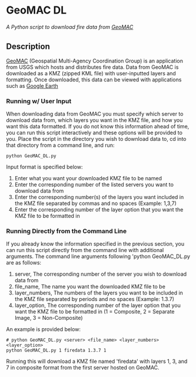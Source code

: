 # GeoMAC DL
###### A Python script to download fire data from [GeoMAC](http://www.geomac.gov/)

## Description

[GeoMAC](http://www.geomac.gov/) (Geospatial Multi-Agency Coordination Group) is an application from USGS which hosts and distributes fire data. Data from GeoMAC is downloaded as a KMZ (zipped KML file) with user-inputted layers and formatting. Once downloaded, this data can be viewed with applications such as [Google Earth](https://www.google.com/earth/)

### Running w/ User Input

When downloading data from GeoMAC you must specify which server to download data from, which layers you want in the KMZ file, and how you want this data formatted. If you do not know this information ahead of time, you can run this script interactively and these options will be provided to you. Place the script in the directory you wish to download data to, cd into that directory from a command line, and run:

```
python GeoMAC_DL.py
```

Input format is specified below:
 1. Enter what you want your downloaded KMZ file to be named
 2. Enter the corresponding number of the listed servers you want to download data from
 3. Enter the corresponding number(s) of the layers you want included in the KMZ file separated by commas and no spaces (Example: 1,3,7)
 4. Enter the corresponding number of the layer option that you want the KMZ file to be formatted in
 
### Running Directly from the Command Line

If you already know the information specified in the previous section, you can run this script directly from the command line with additional arguments. The command line arguments following 'python GeoMAC_DL.py are as follows:
1. server, The corresponding number of the server you wish to download data from
2. file_name, The name you want the downloaded KMZ file to be
3. layer_numbers, The numbers of the layers you want to be included in the KMZ file separated by periods and no spaces (Example: 1.3.7)
4. layer_option, The corresponding number of the layer option that you want the KMZ file to be formatted in (1 = Composite, 2 = Separate Image, 3 = Non-Composite)

An example is provided below:

```
# python GeoMAC_DL.py <server> <file_name> <layer_numbers> <layer_option>
python GeoMAC_DL.py 1 firedata 1.3.7 1
```

Running this will download a KMZ file named 'firedata' with layers 1, 3, and 7 in composite format from the first server hosted on GeoMAC.